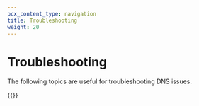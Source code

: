 ```yaml
---
pcx_content_type: navigation
title: Troubleshooting
weight: 20
---
```


# Troubleshooting

The following topics are useful for troubleshooting DNS issues.

{{<troubleshooting-list>}}